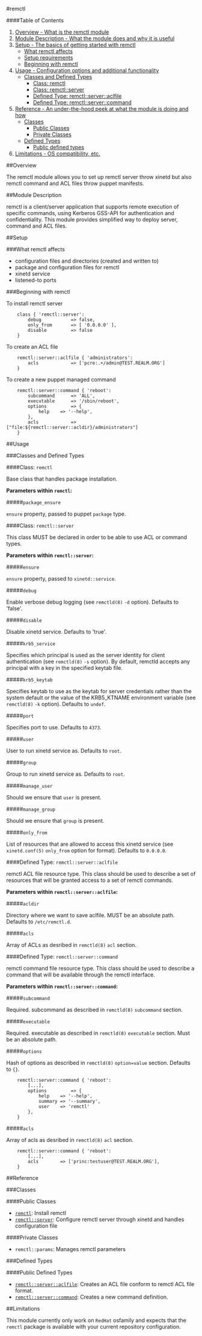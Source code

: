 #remctl

####Table of Contents

1. [Overview - What is the remctl module](#overview)
2. [Module Description - What the module does and why it is useful](#module-description)
3. [Setup - The basics of getting started with remctl](#setup)
    * [What remctl affects](#what-[modulename]-affects)
    * [Setup requirements](#setup-requirements)
    * [Beginning with remctl](#beginning-with-remctl)
4. [Usage - Configuration options and additional functionality](#usage)
    * [Classes and Defined Types](#classes-and-defined-types)
        * [Class: remctl](#class-remctl)
        * [Class: remctl::server](#class-remctlserver)
        * [Defined Type: remctl::server::aclfile](#defined-type-remctlserveraclfile)
        * [Defined Type: remctl::server::command](#defined-type-remctlservercommand)
5. [Reference - An under-the-hood peek at what the module is doing and how](#reference)
    * [Classes](#classes)
        * [Public Classes](#public-classes)
        * [Private Classes](#private-classes)
    * [Defined Types](#defined-types)
        * [Public defined types](#public-defined-types)
6. [Limitations - OS compatibility, etc.](#limitations)

##Overview

The remctl module allows you to set up remctl server throw xinetd but also remctl command and ACL files throw puppet manifests.

##Module Description

remctl is a client/server application that supports remote execution of specific commands, using Kerberos GSS-API for authentication and confidentiality.
This module provides simplified way to deploy server, command and ACL files.

##Setup

###What remctl affects

* configuration files and directories (created and written to) 
* package and configuration files for remctl
* xinetd service
* listened-to ports

###Beginning with remctl    

To install remctl server

```puppet
    class { 'remctl::server':
        debug           => false,
        only_from       => [ '0.0.0.0' ],
        disable         => false
    } 
```
To create an ACL file

```puppet
    remctl::server::aclfile { 'administrators':
        acls            => ['pcre:.+/admin@TEST.REALM.ORG']
    }
```

To create a new puppet managed command

```puppet
    remctl::server::command { 'reboot':
        subcommand      => 'ALL',
        executable      => '/sbin/reboot',
        options         => {
            help    => '--help',
        },
        acls            => ["file:${remctl::server::acldir}/administrators"]
    }
```

##Usage


###Classes and Defined Types

####Class: `remctl`

Base class that handles package installation.

**Parameters within `remctl`:**

#####`package_ensure`

`ensure` property, passed to puppet `package` type.

####Class: `remctl::server`

This class MUST be declared in order to be able to use ACL or command types.

**Parameters within `remctl::server`:**

#####`ensure`

`ensure` property, passed to `xinetd::service`.

#####`debug`

Enable verbose debug logging (see `remctld(8)` `-d` option). Defaults to 'false'.

#####`disable`

Disable xinetd service. Defaults to 'true'.

#####`krb5_service`

Specifies which principal is used as the server identity for client authentication (see `remctld(8)` `-s` option). By default, remctld accepts any principal with a key in the specified keytab file.

#####`krb5_keytab`

Specifies keytab to use as the keytab for server credentials rather than the system default or the value of the KRB5_KTNAME environment variable (see `remctld(8)` `-k` option). Defaults to `undef`.

#####`port`

Specifies port to use. Defaults to `4373`.

#####`user`

User to run xinetd service as. Defaults to `root`.

#####`group`

Group to run xinetd service as. Defaults to `root`.

#####`manage_user`

Should we ensure that `user` is present.

#####`manage_group`

Should we ensure that `group` is present.

#####`only_from`

List of resources that are allowed to access this xinetd service (see `xinetd.conf(5)` `only_from` option for format). Defaults to `0.0.0.0`.

####Defined Type: `remctl::server::aclfile`

remctl ACL file resource type.
This class should be used to describe a set of resources that will be granted access to a set of remctl commands.

**Parameters within `remctl::server::aclfile`:**

#####`acldir`

Directory where we want to save aclfile. MUST be an absolute path. Defaults to `/etc/remctl.d`.

#####`acls`

Array of ACLs as desribed in `remctld(8)` `acl` section.

####Defined Type: `remctl::server::command`

remctl command file resource type.
This class should be used to describe a command that will be available through the remctl interface.

**Parameters within `remctl::server::command`:**

#####`subcommand`

Required. subcommand as described in `remctld(8)` `subcommand` section.

#####`executable`

Required. executable as described in `remctld(8)` `executable` section. Must be an absolute path.

#####`options`

Hash of options as described in `remctld(8)` `option=value` section. Defaults to `{}`.

```puppet
    remctl::server::command { 'reboot':
        [...],
        options         => {
            help    => '--help',
            summary => '--summary',
            user    => 'remctl'
        },
    }
```

#####`acls`

Array of acls as desribed in `remctld(8)` `acl` section.

```puppet
    remctl::server::command { 'reboot':
        [...],
        acls        => ['princ:testuser@TEST.REALM.ORG'],
    }
```

##Reference

###Classes

####Public Classes

* [`remctl`](#class-remctl): Install remctl
* [`remctl::server`](#class-remctlserver): Configure remctl server through xinetd and handles configuration file

####Private Classes

* `remctl::params`: Manages remctl parameters

###Defined Types

####Public Defined Types

* [`remctl::server::aclfile`](#defined-type-remctlserveraclfile): Creates an ACL file conform to remctl ACL file format.
* [`remctl::server::command`](#defined-type-remctlservercommand): Creates a new command definition.

##Limitations

This module currently only work on `RedHat` osfamily and expects that the `remctl` package is available with your current repository configuration.
